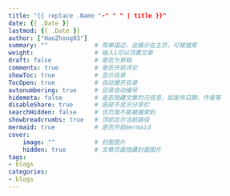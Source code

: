 ```yaml
---
title: "{{ replace .Name "-" " " | title }}"
date: {{ .Date }}
lastmod: {{ .Date }}
author: ["HaoZhong03"]
summary: ""             # 简单描述，会展示在主页，可被搜索
weight:                 # 输入1可以顶置文章
draft: false            # 是否为草稿
comments: true          # 是否开启评论
showToc: true           # 显示目录
TocOpen: true           # 自动展开目录
autonumbering: true     # 目录自动编号
hidemeta: false         # 是否隐藏文章的元信息，如发布日期、作者等
disableShare: true      # 底部不显示分享栏
searchHidden: false     # 该页面不能被搜索到
showbreadcrumbs: true   # 顶部显示当前路径
mermaid: true           # 是否开启mermaid
cover:
    image: ""           # 封面图片
    hidden: true        # 文章页面隐藏封面图片
tags:
- blogs
categories:
- blogs
---
```






<!--more-->
